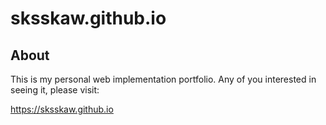 sksskaw.github.io
====================

## About

This is my personal web implementation portfolio.
Any of you interested in seeing it, please visit:

https://sksskaw.github.io
